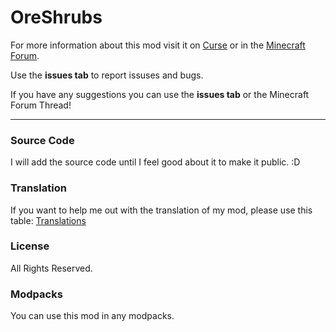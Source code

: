 # OreShrubs

For more information about this mod visit it on [Curse][1] or in the [Minecraft Forum][2].

Use the **issues tab** to report issuses and bugs.

If you have any suggestions you can use the **issues tab** or the Minecraft Forum Thread!

---

### Source Code

I will add the source code until I feel good about it to make it public. :D

### Translation

If you want to help me out with the translation of my mod, please use this table: [Translations][3]

### License 

All Rights Reserved.

### Modpacks

You can use this mod in any modpacks.


[1]: https://mods.curse.com/mc-mods/minecraft/263884-ore-shrubs
[2]: http://www.minecraftforum.net/forums/mapping-and-modding/minecraft-mods/2808558-1-10-2-1-0-0-ore-shrubs
[3]: https://docs.google.com/spreadsheets/d/1Qntd6F00EzrUK_ZEwpl5Y1gD-zjT_AqcHjgEiRA_jSk/edit#gid=0
